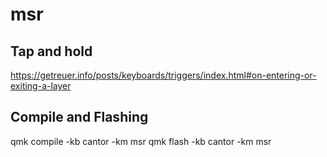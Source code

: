 # msr

## Tap and hold

https://getreuer.info/posts/keyboards/triggers/index.html#on-entering-or-exiting-a-layer

## Compile and Flashing

qmk compile -kb cantor -km msr
qmk flash -kb cantor -km msr
